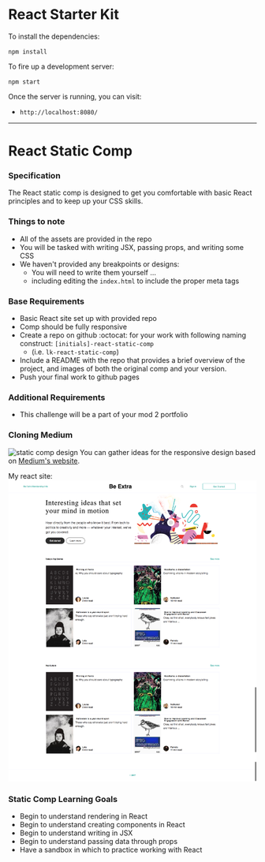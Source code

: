 # React Starter Kit

To install the dependencies:

```
npm install
```

To fire up a development server:

```
npm start
```

Once the server is running, you can visit:

* `http://localhost:8080/`

--------------------------------

# React Static Comp

### Specification
The React static comp is designed to get you comfortable with basic React principles and to keep up your CSS skills.

### Things to note
- All of the assets are provided in the repo
- You will be tasked with writing JSX, passing props, and writing some CSS
- We haven't provided any breakpoints or designs:
  - You will need to write them yourself ...
  - including editing the `index.html` to include the proper meta tags

### Base Requirements
- Basic React site set up with provided repo
- Comp should be fully responsive
- Create a repo on github :octocat: for your work with following naming construct: `[initials]-react-static-comp`
  - (i.e. `lk-react-static-comp`)
- Include a README with the repo that provides a brief overview of the project, and images of both the original comp and your version.
- Push your final work to github pages

### Additional Requirements
- This challenge will be a part of your mod 2 portfolio

### Cloning Medium
![static comp design](https://i.imgur.com/8eQr70q.png)
You can gather ideas for the responsive design based on [Medium's website](https://medium.com/).

My react site: ![alt text](https://raw.githubusercontent.com/natbee/nm-react-static-comp/master/public/nm-react-static-comp.png)

### Static Comp Learning Goals
- Begin to understand rendering in React
- Begin to understand creating components in React
- Begin to understand writing in JSX
- Begin to understand passing data through props
- Have a sandbox in which to practice working with React
